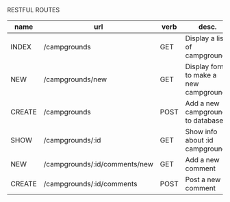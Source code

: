 RESTFUL ROUTES

name     |    url                    |  verb   |  desc.
---------|---------------------------|---------|----------------------
INDEX    |/campgrounds               |GET     |Display a list of campgrounds
NEW      |/campgrounds/new            |GET    |Display form to make a new campground
CREATE   |/campgrounds                |POST   |Add a new campground to database
SHOW     |/campgrounds/:id            |GET    |Show info about :id campground
NEW      |/campgrounds/:id/comments/new|GET   | Add a new comment
CREATE   |/campgrounds/:id/comments    |POST  | Post a new comment
